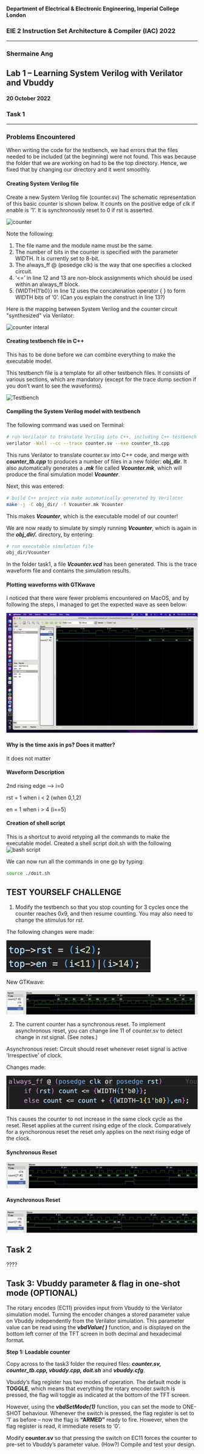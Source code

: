 #### Department of Electrical & Electronic Engineering, Imperial College London


### EIE 2 Instruction Set Architecture & Compiler (IAC) 2022
---
### Shermaine Ang 


## Lab 1 – Learning System Verilog with Verilator and Vbuddy

#### 20 October 2022
### Task 1
---

### Problems Encountered
When writing the code for the testbench, we had errors that the files needed to be included (at the beginning) were not found. This was because the folder that we are working on had to be the top directory. Hence, we fixed that by changing our directory and it went smoothly.

#### Creating System Verilog file
Create a new System Verilog file (counter.sv) The schematic representation of this basic counter is shown below. It counts on the positive edge of clk if enable is ‘1’.  It is synchronously reset to 0 if rst is asserted. 

![counter](images/counter.jpg)

Note the following:
1.	The file name and the module name must be the same.
2.	The number of bits in the counter is specified with the parameter WIDTH. It is currently set to 8-bit. 
3.	The always_ff @ (posedge clk) is the way that one specifies a clocked circuit. 
4.	‘<=’ in line 12 and 13 are non-block assignments which should be used within an always_ff block.
5.	{WIDTH{1’b0}} in line 12 uses the concatenation operator { } to form WIDTH bits of ‘0’. (Can you explain the construct in line 13?)

Here is the mapping between System Verilog and the counter circuit "synthesized" via Verilator:

![counter interal](images/counter_inners.jpg)

#### Creating testbench file in C++
This has to be done before we can combine everything to make the executable model.  

This testbench file is a template for all other testbench files. It consists of various sections, which are mandatory (except for the trace dump section if you don’t want to see the waveforms).

![Testbench](images/counter_tb.jpg)

#### Compiling the System Verilog model with testbench
The following command was used on Terminal:
```bash
# run Verilator to translate Verilog into C++, including C++ testbench
verilator -Wall --cc --trace counter.sv --exe counter_tb.cpp
```

This runs Verilator to translate counter.sv into C++ code, and merge with **_counter_tb.cpp_** to produces a number of files in a new folder: **obj_dir**. It also automatically generates a **_.mk_** file called **_Vcounter.mk_**, which will produce the final simulation model **_Vcounter_**.

Next, this was entered:

```bash
# build C++ project via make automatically generated by Verilator
make -j -C obj_dir/ -f Vcounter.mk Vcounter
```

This makes **_Vcounter_**, which is the executable model of our counter!  

We are now ready to simulate by simply running **_Vcounter_**, which is again in the **_obj_dir/._** directory, by entering:

```bash
# run executable simulation file
obj_dir/Vcounter
```
In the folder task1, a file **_Vcounter.vcd_** has been generated.  This is the trace waveform file and contains the simulation results.

#### Plotting waveforms with GTKwave
I noticed that there were fewer problems encountered on MacOS, and by following the steps, I managed to get the expected wave as seen below:

![GTKWave](images/task1_gtkwave.png)

#### Why is the time axis in ps? Does it matter?
It does not matter

#### Waveform Description
2nd rising edge --> i=0

rst = 1 when i < 2 (when 0,1,2)

en = 1 when i > 4 (i==5)

#### Creation of shell script
This is a shortcut to avoid retyping all the commands to make the executable model.
Created a shell script doit.sh with the following
![bash script](images/doit.jpg)

We can now run all the commands in one go by typing:   
```bash
source ./doit.sh
```
## TEST YOURSELF CHALLENGE
1.	Modify the testbench so that you stop counting for 3 cycles once the counter reaches 0x9, and then resume counting.  You may also need to change the stimulus for _rst_.

The following changes were made:

![codechanges](images/task1_challenge1_change.png)

New GTKwave:

![newgtkwave](images/task1_challenge1_wave.png)

2.	The current counter has a synchronous reset. To implement asynchronous reset, you can change line 11 of counter.sv to detect change in _rst_ signal.  (See notes.) 

Asynchronous reset: Circuit should reset whenever reset signal is active 'Irrespective' of clock.

Changes made:

![resetchanges](images/task1_challenge2_change.png)

This causes the counter to not increase in the same clock cycle as the reset. Reset applies at the current rising edge of the clock. Comparatively for a synchoronous reset the reset only applies on the next rising edge of the clock.

#### Synchronous Reset

![before](images/task1_challenge2_bbefore.png)

#### Asynchronous Reset

![after](images/task1_challenge2_after.png)

## Task 2
????


## Task 3: Vbuddy parameter & flag in one-shot mode (OPTIONAL)

The rotary encodes (EC11) provides input from Vbuddy to the Verilator simulation model.  Turning the encoder changes a stored parameter value on Vbuddy independently from the Verilator simulation.  This parameter value can be read using the **_vbdValue( )_** function, and is displayed on the bottom left corner of the TFT screen in both decimal and hexadecimal format.  

**Step 1: Loadable counter**

Copy across to the task3 folder the required files: **_counter.sv, counter_tb.cpp, vbuddy.cpp, doit.sh_** and **_vbuddy.cfg_**.  

Vbuddy’s flag register has two modes of operation.  The default mode is **TOGGLE**, which means that everything the rotary encoder switch is pressed, the flag will toggle as indicated at the bottom of the TFT screen.  

However, using the **_vbdSetMode(1)_** function, you can set the mode to ONE-SHOT behaviour. Whenever the switch is pressed, the flag register is set to ‘1’ as before – now the flag is **“ARMED”** ready to fire. However, when the flag register is read, it immediate resets to ‘0’.  

Modify **counter.sv** so that pressing the switch on EC11 forces the counter to pre-set to Vbuddy’s parameter value. (How?)  Compile and test your design.